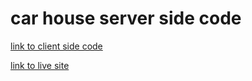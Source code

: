 # car house server side code

[link to client side code](https://github.com/Suplob/handcraft)

[link to live site](https://handcraft-suplob.web.app/)
